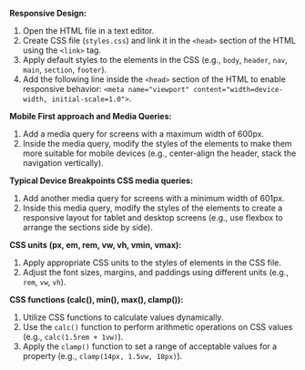**Responsive Design:**

1. Open the HTML file in a text editor.
2. Create CSS file (`styles.css`) and link it in the `<head>` section of the HTML using the `<link>` tag.
3. Apply default styles to the elements in the CSS (e.g., `body`, `header`, `nav`, `main`, `section`, `footer`).
4. Add the following line inside the `<head>` section of the HTML to enable responsive behavior: `<meta name="viewport" content="width=device-width, initial-scale=1.0">`.

**Mobile First approach and Media Queries:**

1. Add a media query for screens with a maximum width of 600px.
2. Inside the media query, modify the styles of the elements to make them more suitable for mobile devices (e.g., center-align the header, stack the navigation vertically).

**Typical Device Breakpoints CSS media queries:**

1. Add another media query for screens with a minimum width of 601px.
2. Inside this media query, modify the styles of the elements to create a responsive layout for tablet and desktop screens (e.g., use flexbox to arrange the sections side by side).

**CSS units (px, em, rem, vw, vh, vmin, vmax):**

1. Apply appropriate CSS units to the styles of elements in the CSS file.
2. Adjust the font sizes, margins, and paddings using different units (e.g., `rem`, `vw`, `vh`).

**CSS functions (calc(), min(), max(), clamp()):**

1. Utilize CSS functions to calculate values dynamically.
2. Use the `calc()` function to perform arithmetic operations on CSS values (e.g., `calc(1.5rem + 1vw)`).
3. Apply the `clamp()` function to set a range of acceptable values for a property (e.g., `clamp(14px, 1.5vw, 18px)`).
